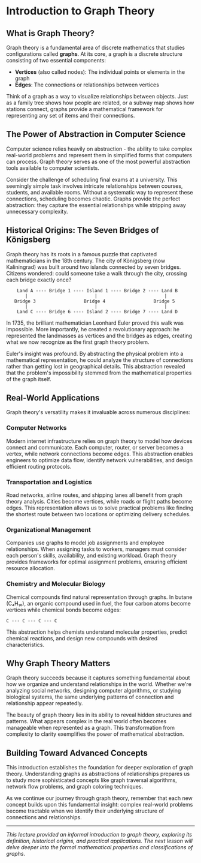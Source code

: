 # Introduction to Graph Theory

## What is Graph Theory?

Graph theory is a fundamental area of discrete mathematics that studies configurations called **graphs**. At its core, a graph is a discrete structure consisting of two essential components:

- **Vertices** (also called nodes): The individual points or elements in the graph
- **Edges**: The connections or relationships between vertices

Think of a graph as a way to visualize relationships between objects. Just as a family tree shows how people are related, or a subway map shows how stations connect, graphs provide a mathematical framework for representing any set of items and their connections.

## The Power of Abstraction in Computer Science

Computer science relies heavily on abstraction - the ability to take complex real-world problems and represent them in simplified forms that computers can process. Graph theory serves as one of the most powerful abstraction tools available to computer scientists.

Consider the challenge of scheduling final exams at a university. This seemingly simple task involves intricate relationships between courses, students, and available rooms. Without a systematic way to represent these connections, scheduling becomes chaotic. Graphs provide the perfect abstraction: they capture the essential relationships while stripping away unnecessary complexity.

## Historical Origins: The Seven Bridges of Königsberg

Graph theory has its roots in a famous puzzle that captivated mathematicians in the 18th century. The city of Königsberg (now Kaliningrad) was built around two islands connected by seven bridges. Citizens wondered: could someone take a walk through the city, crossing each bridge exactly once?

```
    Land A ---- Bridge 1 ---- Island 1 ---- Bridge 2 ---- Land B
       |                         |                         |
   Bridge 3                  Bridge 4                  Bridge 5
       |                         |                         |
    Land C ---- Bridge 6 ---- Island 2 ---- Bridge 7 ---- Land D
```

In 1735, the brilliant mathematician Leonhard Euler proved this walk was impossible. More importantly, he created a revolutionary approach: he represented the landmasses as vertices and the bridges as edges, creating what we now recognize as the first graph theory problem.

Euler's insight was profound. By abstracting the physical problem into a mathematical representation, he could analyze the structure of connections rather than getting lost in geographical details. This abstraction revealed that the problem's impossibility stemmed from the mathematical properties of the graph itself.

## Real-World Applications

Graph theory's versatility makes it invaluable across numerous disciplines:

### Computer Networks
Modern internet infrastructure relies on graph theory to model how devices connect and communicate. Each computer, router, or server becomes a vertex, while network connections become edges. This abstraction enables engineers to optimize data flow, identify network vulnerabilities, and design efficient routing protocols.

### Transportation and Logistics
Road networks, airline routes, and shipping lanes all benefit from graph theory analysis. Cities become vertices, while roads or flight paths become edges. This representation allows us to solve practical problems like finding the shortest route between two locations or optimizing delivery schedules.

### Organizational Management
Companies use graphs to model job assignments and employee relationships. When assigning tasks to workers, managers must consider each person's skills, availability, and existing workload. Graph theory provides frameworks for optimal assignment problems, ensuring efficient resource allocation.

### Chemistry and Molecular Biology
Chemical compounds find natural representation through graphs. In butane (C₄H₁₀), an organic compound used in fuel, the four carbon atoms become vertices while chemical bonds become edges:

```
C --- C --- C --- C
```

This abstraction helps chemists understand molecular properties, predict chemical reactions, and design new compounds with desired characteristics.

## Why Graph Theory Matters

Graph theory succeeds because it captures something fundamental about how we organize and understand relationships in the world. Whether we're analyzing social networks, designing computer algorithms, or studying biological systems, the same underlying patterns of connection and relationship appear repeatedly.

The beauty of graph theory lies in its ability to reveal hidden structures and patterns. What appears complex in the real world often becomes manageable when represented as a graph. This transformation from complexity to clarity exemplifies the power of mathematical abstraction.

## Building Toward Advanced Concepts

This introduction establishes the foundation for deeper exploration of graph theory. Understanding graphs as abstractions of relationships prepares us to study more sophisticated concepts like graph traversal algorithms, network flow problems, and graph coloring techniques.

As we continue our journey through graph theory, remember that each new concept builds upon this fundamental insight: complex real-world problems become tractable when we identify their underlying structure of connections and relationships.

---

*This lecture provided an informal introduction to graph theory, exploring its definition, historical origins, and practical applications. The next lesson will delve deeper into the formal mathematical properties and classifications of graphs.*